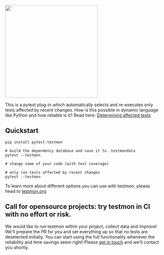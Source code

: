 <img src=https://user-images.githubusercontent.com/135344/219700265-0a9b152f-7285-4607-bbce-0c9aeddd520b.svg width=300>

This is a pytest plug-in which automatically selects and re-executes
only tests affected by recent changes. How is this possible in dynamic
language like Python and how reliable is it? Read here: [Determining
affected tests](https://testmon.org/determining-affected-tests.html)

## Quickstart

    pip install pytest-testmon

    # build the dependency database and save it to .testmondata
    pytest --testmon

    # change some of your code (with test coverage)

    # only run tests affected by recent changes
    pytest --testmon

To learn more about different options you can use with testmon, please
head to [testmon.org](https://testmon.org)

## Call for opensource projects: try testmon in CI with no effort or risk.

We would like to run testmon within your project, collect data and improve!
We'll prepare the PR for you and set everything up so that no tests are deselected initially.
You can start using the full functionality whenever the reliability and time savings seem right!
Please <a href="https://testmon.org/ci.html">get in touch</a> and we'll contact you shortly.
